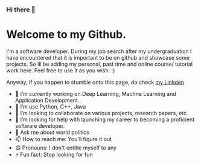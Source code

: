 ### Hi there 👋
# Welcome to my Github. 

I'm a software developer. During my job search after my undergraduation I have encountered that it is important to be on github and showcase some projects. So ill be adding my personal, past time and online course/ tutorial work here. Feel free to use it as you wish. :)

Anyway, If you happen to stumble onto this page, do check [my Linkden](https://www.linkedin.com/in/naga-k-811374a2/)

- 🔭 I’m currently working on Deep Learning, Machne Learning and Application Development.
- 🌱 I’m use Python, C++, Java
- 👯 I’m looking to collaborate on various projects, research papers, etc.
- 🤔 I’m looking for help with launching my career to becoming a proficient software developer.
- 💬 Ask me about world politics
- 📫 How to reach me: You'll figure it out
- 😄 Pronouns: I don't entitle myself to any
- ⚡ Fun fact: Stop looking for fun
